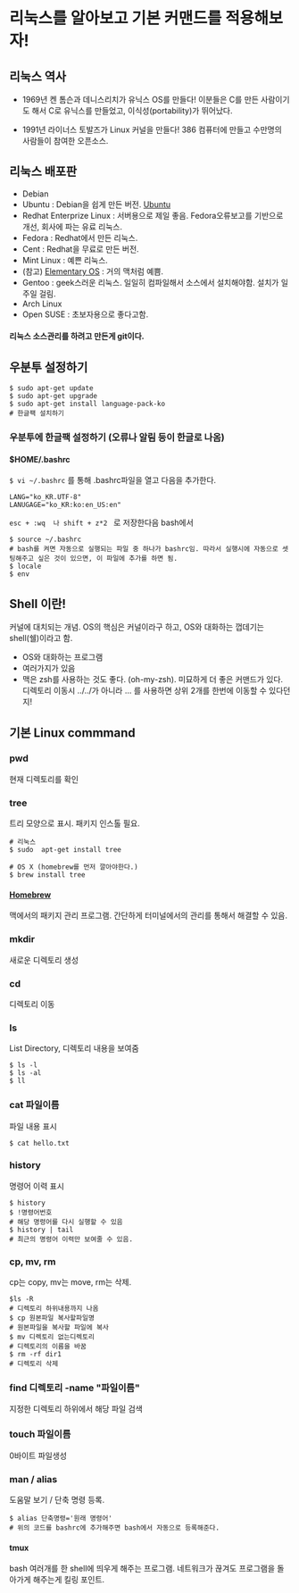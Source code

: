 # 리눅스를 알아보고 기본 커맨드를 적용해보자!

## 리눅스 역사

* 1969년 켄 톰슨과 데니스리치가 유닉스 OS를 만들다!
이분들은 C를 만든 사람이기도 해서 C로 유닉스를 만들었고, 이식성(portability)가 뛰어났다.

* 1991년 라이너스 토발즈가 Linux 커널을 만들다!
386 컴퓨터에 만들고 수만명의 사람들이 참여한 오픈소스.

## 리눅스 배포판

* Debian
* Ubuntu : Debian을 쉽게 만든 버전. [Ubuntu](www.ubuntu.org)
* Redhat Enterprize Linux : 서버용으로 제일 좋음. Fedora오류보고를 기반으로 개선, 회사에 파는 유료 리눅스.
* Fedora : Redhat에서 만든 리눅스.
* Cent : Redhat을 무료로 만든 버전.
* Mint Linux : 예쁜 리눅스.
* (참고) [Elementary OS](https://elementary.io/ko/) : 거의 맥처럼 예쁨.
* Gentoo : geek스러운 리눅스. 일일히 컴파일해서 소스에서 설치해야함. 설치가 일주일 걸림.
* Arch Linux
* Open SUSE : 초보자용으로 좋다고함.

#### 리눅스 소스관리를 하려고 만든게 git이다.

## 우분투 설정하기
```
$ sudo apt-get update
$ sudo apt-get upgrade
$ sudo apt-get install language-pack-ko
# 한글팩 설치하기
```

### 우분투에 한글팩 설정하기 (오류나 알림 등이 한글로 나옴)
#### $HOME/.bashrc
`$ vi ~/.bashrc` 를 통해 .bashrc파일을 열고 다음을 추가한다.

```
LANG="ko_KR.UTF-8"
LANUGAGE="ko_KR:ko:en_US:en"
```

`esc + :wq  나 shift + z*2 ` 로 저장한다음 bash에서
```
$ source ~/.bashrc
# bash를 켜면 자동으로 실행되는 파일 중 하나가 bashrc임. 따라서 실행시에 자동으로 셋팅해주고 싶은 것이 있으면, 이 파일에 추가를 하면 됨.
$ locale
$ env
```

## Shell 이란!

커널에 대치되는 개념. OS의 핵심은 커널이라구 하고, OS와 대화하는 껍데기는 shell(쉘)이라고 함.
* OS와 대화하는 프로그램
* 여러가지가 있음
* 맥은 zsh를 사용하는 것도 좋다. (oh-my-zsh). 미묘하게 더 좋은 커맨드가 있다. 디렉토리 이동시 ../../가 아니라 ... 를 사용하면 상위 2개를 한번에 이동할 수 있다던지!


## 기본 Linux commmand

### pwd
현재 디렉토리를 확인

### tree
트리 모양으로 표시. 패키지 인스톨 필요.
```
# 리눅스
$ sudo  apt-get install tree

# OS X (homebrew를 먼저 깔아야한다.)
$ brew install tree
```

#### [Homebrew](https://brew.sh/index_ko.html)
맥에서의 패키지 관리 프로그램.
간단하게 터미널에서의 관리를 통해서 해결할 수 있음.

### mkdir
새로운 디렉토리 생성

### cd
디렉토리 이동

### ls
List Directory, 디렉토리 내용을 보여줌
```
$ ls -l
$ ls -al
$ ll
```

### cat 파일이름
파일 내용 표시
```
$ cat hello.txt
```

### history
명령어 이력 표시
```
$ history
$ !명령어번호
# 해당 명령어를 다시 실행할 수 있음
$ history | tail
# 최근의 명령어 이력만 보여줄 수 있음.
```

### cp, mv, rm
cp는 copy, mv는 move, rm는 삭제.
```
$ls -R
# 디렉토리 하위내용까지 나옴
$ cp 원본파일 복사할파일명
# 원본파일을 복사할 파일에 복사
$ mv 디렉토리 없는디렉토리
# 디렉토리의 이름을 바꿈
$ rm -rf dir1
# 디렉토리 삭제
```

### find 디렉토리 -name "파일이름"
지정한 디렉토리 하위에서 해당 파일 검색

### touch 파일이름
0바이트 파일생성

### man / alias
도움말 보기 / 단축 명령 등록.
```
$ alias 단축명령='원래 명령어'
# 위의 코드를 bashrc에 추가해주면 bash에서 자동으로 등록해준다.
```

#### tmux
bash 여러개를 한 shell에 띄우게 해주는 프로그램. 네트워크가 끊겨도 프로그램을 돌아가게 해주는게 킬링 포인트.
